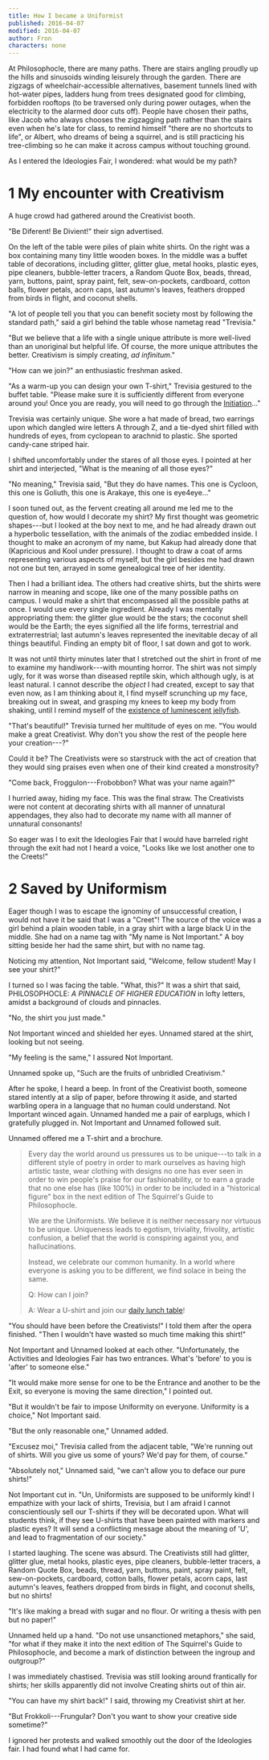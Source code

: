```yaml
---
title: How I became a Uniformist
published: 2016-04-07
modified: 2016-04-07
author: Fron
characters: none
---
```


At Philosophocle, there are many paths. There are stairs angling proudly up the hills and sinusoids winding leisurely through the garden. There are zigzags of wheelchair-accessible alternatives, basement tunnels lined with hot-water pipes, ladders hung from trees designated good for climbing, forbidden rooftops (to be traversed only during power outages, when the electricity to the alarmed door cuts off). People have chosen their paths, like Jacob who always chooses the zigzagging path rather than the stairs even when he's late for class, to remind himself "there are no shortcuts to life", or Albert, who dreams of being a squirrel, and is still practicing his tree-climbing so he can make it across campus without touching ground.

As I entered the Ideologies Fair, I wondered: what would be my path?

<!--more-->

# 1 My encounter with Creativism

A huge crowd had gathered around the Creativist booth.

"Be Diferent! Be Divient!" their sign advertised. 

On the left of the table were piles of plain white shirts. On the right was a box containing many tiny little wooden boxes. In the middle was a buffet table of decorations, including glitter, glitter glue, metal hooks, plastic eyes, pipe cleaners, bubble-letter tracers, a Random Quote Box, beads, thread, yarn, buttons, paint, spray paint, felt, sew-on-pockets, cardboard, cotton balls, flower petals, acorn caps, last autumn's leaves, feathers dropped from birds in flight, and coconut shells.

"A lot of people tell you that you can benefit society most by following the standard path," said a girl behind the table whose nametag read "Trevisia."

"But we believe that a life with a single unique attribute is more well-lived than an unoriginal but helpful life. Of course, the more unique attributes the better. Creativism is simply creating, *ad infinitum*."

"How can we join?" an enthusiastic freshman asked.

"As a warm-up you can design your own T-shirt," Trevisia gestured to the buffet table. "Please make sure it is sufficiently different from everyone around you! Once you are ready, you will need to go through the [Initiation](how-i-became-a-creativist-ii.html)..."

Trevisia was certainly unique. She wore a hat made of bread, two earrings upon which dangled wire letters A through Z, and a tie-dyed shirt filled with hundreds of eyes, from cyclopean to arachnid to plastic. She sported candy-cane striped hair. 

I shifted uncomfortably under the stares of all those eyes. I pointed at her shirt and interjected, "What is the meaning of all those eyes?"

"No meaning," Trevisia said, "But they do have names. This one is Cycloon, this one is Goliuth, this one is Arakaye, this one is eye4eye..."

I soon tuned out, as the fervent creating all around me led me to the question of, how would I decorate my shirt? My first thought was geometric shapes---but I looked at the boy next to me, and he had already drawn out a hyperbolic tessellation, with the animals of the zodiac embedded inside. I thought to make an acronym of my name, but Kakup had already done that (Kapricious and Kool under pressure). I thought to draw a coat of arms representing various aspects of myself, but the girl besides me had drawn not one but ten, arrayed in some genealogical tree of her identity.

Then I had a brilliant idea. The others had creative shirts, but the shirts were narrow in meaning and scope, like one of the many possible paths on campus. I would make a shirt that encompassed all the possible paths at once. I would use every single ingredient. Already I was mentally appropriating them: the glitter glue would be the stars; the coconut shell would be the Earth; the eyes signified all the life forms, terrestrial and extraterrestrial; last autumn's leaves represented the inevitable decay of all things beautiful. Finding an empty bit of floor, I sat down and got to work. 

It was not until thirty minutes later that I stretched out the shirt in front of me to examine my handiwork---with mounting horror. The shirt was not simply ugly, for it was worse than diseased reptile skin, which although ugly, is at least natural. I cannot describe the *object* I had created, except to say that even now, as I am thinking about it, I find myself scrunching up my face, breaking out in sweat, and grasping my knees to keep my body from shaking, until I remind myself of the [existence of luminescent jellyfish](PHSS.html).

"That's beautiful!" Trevisia turned her multitude of eyes on me. "You would make a great Creativist. Why don't you show the rest of the people here your creation---?"

Could it be? The Creativists were so starstruck with the act of creation that they would sing praises even when one of their kind created a monstrosity? 

"Come back, Froggulon---Frobobbon? What was your name again?" 

I hurried away, hiding my face. This was the final straw. The Creativists were not content at decorating shirts with all manner of unnatural appendages, they also had to decorate my name with all manner of unnatural consonants! 

So eager was I to exit the Ideologies Fair that I would have barreled right through the exit had not I heard a voice, "Looks like we lost another one to the Creets!"

# 2 Saved by Uniformism

Eager though I was to escape the ignominy of unsuccessful creation, I would not have it be said that I was a "Creet"! The source of the voice was a girl behind a plain wooden table, in a gray shirt with a large black U in the middle. She had on a name tag with "My name is Not Important." A boy sitting beside her had the same shirt, but with no name tag.

Noticing my attention, Not Important said, "Welcome, fellow student! May I see your shirt?"

I turned so I was facing the table. "What, this?" It was a shirt that said, PHILOSOPHOCLE: *A PINNACLE OF HIGHER EDUCATION* in lofty letters, amidst a background of clouds and pinnacles.

"No, the shirt you just made."

Not Important winced and shielded her eyes. Unnamed stared at the shirt, looking but not seeing.

"My feeling is the same," I assured Not Important.

Unnamed spoke up, "Such are the fruits of unbridled Creativism."

After he spoke, I heard a beep. In front of the Creativist booth, someone stared intently at a slip of paper, before throwing it aside, and started warbling opera in a language that no human could understand. Not Important winced again. Unnamed handed me a pair of earplugs, which I gratefully plugged in. Not Important and Unnamed followed suit.

Unnamed offered me a T-shirt and a brochure.

> Every day the world around us pressures us to be unique---to talk in a different style of poetry in order to mark ourselves as having high artistic taste, wear clothing with designs no one has ever seen in order to win people's praise for our fashionability, or to earn a grade that no one else has (like 100%) in order to be included in a "historical figure" box in the next edition of The Squirrel's Guide to Philosophocle.
>
> We are the Uniformists. We believe it is neither necessary nor virtuous to be unique. Uniqueness leads to egotism, triviality, frivolity, artistic confusion, a belief that the world is conspiring against you, and hallucinations.
> 
> Instead, we celebrate our common humanity. In a world where everyone is asking you to be different, we find solace in being the same.
>
> Q: How can I join?
> 
> A: Wear a U-shirt and join our [daily lunch table](uniformist-lunch-table.html)!

"You should have been before the Creativists!" I told them after the opera finished. "Then I wouldn't have wasted so much time making this shirt!"

Not Important and Unnamed looked at each other. "Unfortunately, the Activities and Ideologies Fair has two entrances. What's 'before' to you is 'after' to someone else."

"It would make more sense for one to be the Entrance and another to be the Exit, so everyone is moving the same direction," I pointed out.

"But it wouldn't be fair to impose Uniformity on everyone. Uniformity is a choice," Not Important said.

"But the only reasonable one," Unnamed added.

"Excusez moi," Trevisia called from the adjacent table, "We're running out of shirts. Will you give us some of yours? We'd pay for them, of course."

"Absolutely not," Unnamed said, "we can't allow you to deface our pure shirts!"

Not Important cut in. "Un, Uniformists are supposed to be uniformly kind! I empathize with your lack of shirts, Trevisia, but I am afraid I cannot conscientiously sell our T-shirts if they will be decorated upon. What will students think, if they see U-shirts that have been painted with markers and plastic eyes? It will send a conflicting message about the meaning of 'U', and lead to fragmentation of our society."

I started laughing. The scene was absurd. The Creativists still had glitter, glitter glue, metal hooks, plastic eyes, pipe cleaners, bubble-letter tracers, a Random Quote Box, beads, thread, yarn, buttons, paint, spray paint, felt, sew-on-pockets, cardboard, cotton balls, flower petals, acorn caps, last autumn's leaves, feathers dropped from birds in flight, and coconut shells, but no shirts!

"It's like making a bread with sugar and no flour. Or writing a thesis with pen but no paper!"

Unnamed held up a hand. "Do not use unsanctioned metaphors," she said, "for what if they make it into the next edition of The Squirrel's Guide to Philosophocle, and become a mark of distinction between the ingroup and outgroup?"

I was immediately chastised. Trevisia was still looking around frantically for shirts; her skills apparently did not involve Creating shirts out of thin air.

"You can have my shirt back!" I said, throwing my Creativist shirt at her. 

"But Frokkoli---Frungular? Don't you want to show your creative side sometime?"

I ignored her protests and walked smoothly out the door of the Ideologies fair. I had found what I had came for.
